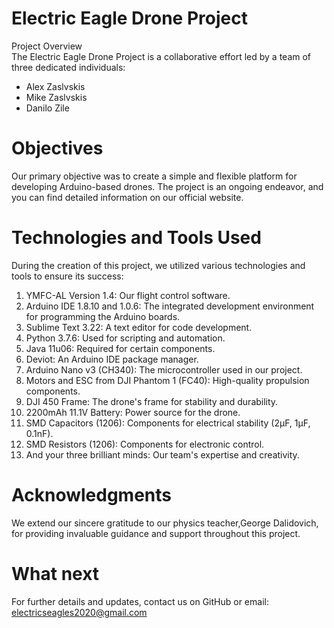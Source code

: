 # Electric Eagle Drone Project
Project Overview  
The Electric Eagle Drone Project is a collaborative effort led by a team of three dedicated individuals:  
* Alex Zaslvskis
* Mike Zaslvskis
* Danilo Zile

# Objectives
Our primary objective was to create a simple and flexible platform for developing Arduino-based drones. The project is an ongoing endeavor, and you can find detailed information on our official website.

# Technologies and Tools Used
During the creation of this project, we utilized various technologies and tools to ensure its success:

1. YMFC-AL Version 1.4: Our flight control software.
2. Arduino IDE 1.8.10 and 1.0.6: The integrated development environment for programming the Arduino boards.
3. Sublime Text 3.22: A text editor for code development.
4. Python 3.7.6: Used for scripting and automation.
5. Java 11u06: Required for certain components.
6. Deviot: An Arduino IDE package manager.
7. Arduino Nano v3 (CH340): The microcontroller used in our project.
8. Motors and ESC from DJI Phantom 1 (FC40): High-quality propulsion components.
9. DJI 450 Frame: The drone's frame for stability and durability.
10. 2200mAh 11.1V Battery: Power source for the drone.
11. SMD Capacitors (1206): Components for electrical stability (2μF, 1μF, 0.1nF).
12. SMD Resistors (1206): Components for electronic control.
13. And your three brilliant minds: Our team's expertise and creativity.
# Acknowledgments
We extend our sincere gratitude to our physics teacher,George Dalidovich, for providing invaluable guidance and support throughout this project.
# What next
For further details and updates, contact us on GitHub or email:  electricseagles2020@gmail.com
